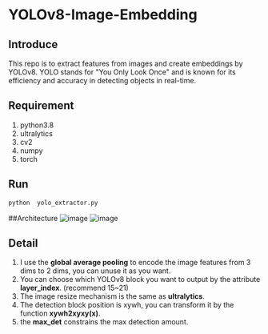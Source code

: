 # YOLOv8-Image-Embedding

## Introduce
This repo is to extract features from images and create embeddings by YOLOv8. YOLO stands for "You Only Look Once" and is known for its efficiency and accuracy in detecting objects in real-time.
## Requirement
1. python3.8
2. ultralytics
3. cv2
4. numpy
5. torch
## Run
```markdown
python  yolo_extractor.py
```
##Architecture
![image](https://github.com/ycchen218/YOLOv8-Feature-Extractor/blob/main/git-image/yolov8.png)
![image](https://github.com/ycchen218/YOLOv8-Feature-Extractor/blob/main/git-image/feature_extractor.png)
## Detail
1. I use the **global average pooling** to encode the image features from 3 dims to 2 dims, you can unuse it as you want.
2. You can choose which YOLOv8 block you want to output by the attribute **layer_index**. (recommend 15~21)
3. The image resize mechanism is the same as **ultralytics**.
4. The detection block position is xywh, you can transform it by the function **xywh2xyxy(x)**.
5. the **max_det** constrains the max detection amount.
